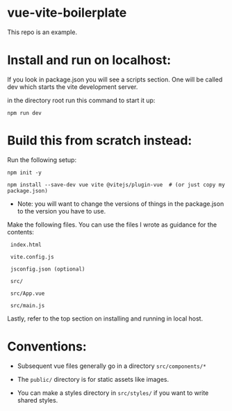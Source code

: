 # vue-vite-boilerplate

This repo is an example.

# Install and run on localhost:
If you look in package.json you will see a scripts section. One will be called dev which starts the vite development server.

in the directory root run this command to start it up:
```
npm run dev
```


# Build this from scratch instead:

Run the following setup:
```
npm init -y

npm install --save-dev vue vite @vitejs/plugin-vue  # (or just copy my package.json)
```

* Note: you will want to change the versions of things in the package.json to the version you have to use.


Make the following files. You can use the files I wrote as guidance for the contents:
```
 index.html
 
 vite.config.js
 
 jsconfig.json (optional)
 
 src/
 
 src/App.vue
 
 src/main.js
 ```

Lastly, refer to the top section on installing and  running in local host.


# Conventions:

 * Subsequent vue files generally go in a directory `src/components/*`

 * The `public/` directory is for static assets like images.
 
 * You can make a styles directory in `src/styles/` if you want to write shared styles.
